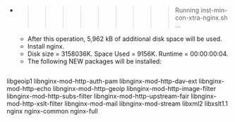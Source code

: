 * >>>>>>>>> Running inst-min-con-xtra-nginx.sh ...
  * After this operation, 5,962 kB of additional disk space will be used.
  * Install nginx.
  * Disk size = 3158036K. Space Used = 9156K. Runtime = 00:00:00:04.
  * The following NEW packages will be installed:
  ```bash
libgeoip1 libnginx-mod-http-auth-pam libnginx-mod-http-dav-ext libnginx-mod-http-echo libnginx-mod-http-geoip
libnginx-mod-http-image-filter libnginx-mod-http-subs-filter libnginx-mod-http-upstream-fair libnginx-mod-http-xslt-filter libnginx-mod-mail
libnginx-mod-stream libxml2 libxslt1.1 nginx nginx-common
nginx-full
  ```
